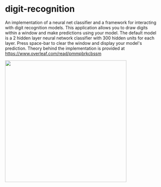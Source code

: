 # digit-recognition

An implementation of a neural net classifier and a framework for interacting with digit recognition models. 
This application allows you to draw digits within a window and make predictions using your model. The default model is a 
2 hidden layer neural network classifier with 300 hidden units for each layer. Press space-bar to clear the window and 
display your model's prediction. Theory behind the implementation is provided at https://www.overleaf.com/read/pmmpbrkcbssm

<img src='https://user-images.githubusercontent.com/46363213/86312245-2026d500-bbd7-11ea-95ba-2e7def61d469.PNG' height='400'>
